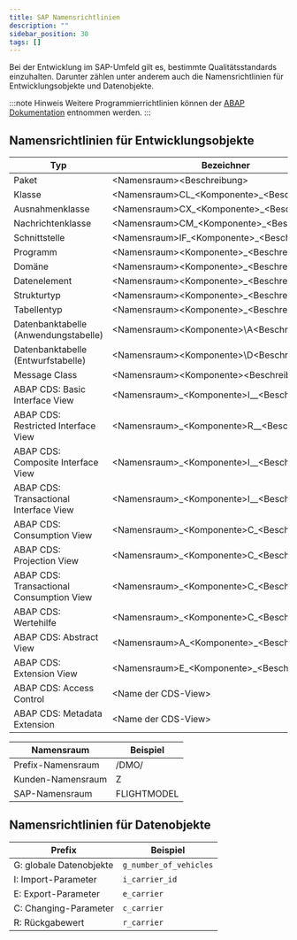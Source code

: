 ```yaml
---
title: SAP Namensrichtlinien
description: ""
sidebar_position: 30
tags: []
---
```


Bei der Entwicklung im SAP-Umfeld gilt es, bestimmte Qualitätsstandards einzuhalten. Darunter zählen unter anderem auch die Namensrichtlinien für Entwicklungsobjekte und Datenobjekte.

:::note Hinweis
Weitere Programmierrichtlinien können der [ABAP Dokumentation](https://help.sap.com/doc/abapdocu_latest_index_htm/latest/en-US/index.htm?file=abennaming_gdl.htm) entnommen werden.
:::

## Namensrichtlinien für Entwicklungsobjekte

| Typ                                      | Bezeichner                                         | Beispiel                       |
| ---------------------------------------- | -------------------------------------------------- | ------------------------------ |
| Paket                                    | <Namensraum\><Beschreibung\>                       | `ZABAP`                        |
| Klasse                                   | <Namensraum\>CL\_<Komponente\>\_<Beschreibung\>    | `ZCL_ABAP_FLIGHT`              |
| Ausnahmenklasse                          | <Namensraum\>CX\_<Komponente\>\_<Beschreibung\>    | `ZCX_ABAP_INVALID_TYPE`        |
| Nachrichtenklasse                        | <Namensraum\>CM\_<Komponente\>\_<Beschreibung\>    | `ZCM_ABAP_FLIGHT`              |
| Schnittstelle                            | <Namensraum\>IF\_<Komponente\>\_<Beschreibung\>    | `ZIF_ABAP_PARTNER`             |
| Programm                                 | <Namensraum\><Komponente\>\_<Beschreibung\>        | `ZABAP_DEMO`                   |
| Domäne                                   | <Namensraum\><Komponente\>\_<Beschreibung\>        | `ZABAP_CHAR3`                  |
| Datenelement                             | <Namensraum\><Komponente\>\_<Beschreibung\>        | `ZABAP_CARRIER_ID`             |
| Strukturtyp                              | <Namensraum\><Komponente\>\_<Beschreibung\>        | `ZABAP_FLIGHT`                 |
| Tabellentyp                              | <Namensraum\><Komponente\>\_<Beschreibung\>        | `ZABAP_FLIGHTS`                |
| Datenbanktabelle (Anwendungstabelle)     | <Namensraum\><Komponente\>\A<Beschreibung\>        | `ZABAPAFLIGHT`                 |
| Datenbanktabelle (Entwurfstabelle)       | <Namensraum\><Komponente\>\D<Beschreibung\>        | `ZABAPDFLIGHT`                 |
| Message Class                            | <Namensraum\><Komponente\><Beschreibung\>          | `ZABAPFLIGHT`                  |
| ABAP CDS: Basic Interface View           | <Namensraum\>\_<Komponente\>I\_\_<Beschreibung\>   | `ZABAP_I_Flight`               |
| ABAP CDS: Restricted Interface View      | <Namensraum\>\_<Komponente\>R\_\_<Beschreibung\>   | `ZABAP_R_Flight`               |
| ABAP CDS: Composite Interface View       | <Namensraum\>\_<Komponente\>I\_\_<Beschreibung\>   | `ZABAP_I_FlightWithConnection` |
| ABAP CDS: Transactional Interface View   | <Namensraum\>\_<Komponente\>I\_\_<Beschreibung\>TP | `ZABAP_I_FlightTP`             |
| ABAP CDS: Consumption View               | <Namensraum\>\_<Komponente\>C\_<Beschreibung\>     | `ZABAP_C_Flight`               |
| ABAP CDS: Projection View                | <Namensraum\>\_<Komponente\>C\_<Beschreibung\>     | `ZABAP_C_Flight`               |
| ABAP CDS: Transactional Consumption View | <Namensraum\>\_<Komponente\>C\_<Beschreibung\>TP   | `ZABAP_C_FlightTP`             |
| ABAP CDS: Wertehilfe                     | <Namensraum\>\_<Komponente\>C\_<Beschreibung\>VH   | `ZABAP_C_AirportVH`            |
| ABAP CDS: Abstract View                  | <Namensraum\>A\_<Komponente\>\_<Beschreibung\>     | `ZABAP_A_Flight`               |
| ABAP CDS: Extension View                 | <Namensraum\>E\_<Komponente\>\_<Beschreibung\>     | `ZABAP_E_Flight`               |
| ABAP CDS: Access Control                 | <Name der CDS-View\>                               | `ZABAP_C_FLIGHT`               |
| ABAP CDS: Metadata Extension             | <Name der CDS-View\>                               | `ZABAP_C_FLIGHT`               |

| Namensraum        | Beispiel    |
| ----------------- | ----------- |
| Prefix-Namensraum | /DMO/       |
| Kunden-Namensraum | Z           |
| SAP-Namensraum    | FLIGHTMODEL |

## Namensrichtlinien für Datenobjekte

| Prefix                  | Beispiel               |
| ----------------------- | ---------------------- |
| G: globale Datenobjekte | `g_number_of_vehicles` |
| I: Import-Parameter     | `i_carrier_id`         |
| E: Export-Parameter     | `e_carrier`            |
| C: Changing-Parameter   | `c_carrier`            |
| R: Rückgabewert         | `r_carrier`            |
